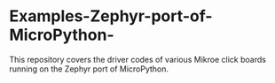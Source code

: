 # Examples-Zephyr-port-of-MicroPython-
This repository covers the driver codes of various Mikroe click boards running on the Zephyr port of MicroPython.



